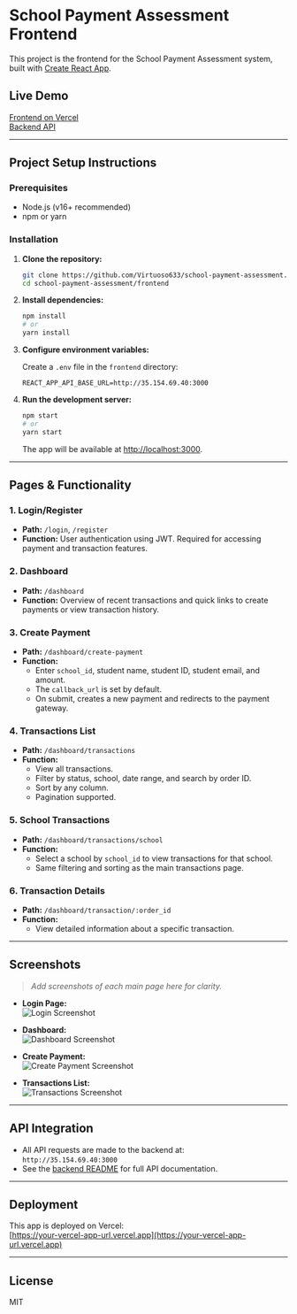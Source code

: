 # School Payment Assessment Frontend

This project is the frontend for the School Payment Assessment system, built with [Create React App](https://github.com/facebook/create-react-app).

## Live Demo

[Frontend on Vercel](https://your-vercel-app-url.vercel.app)  
[Backend API](http://35.154.69.40:3000)

---

## Project Setup Instructions

### Prerequisites

- Node.js (v16+ recommended)
- npm or yarn

### Installation

1. **Clone the repository:**
   ```bash
   git clone https://github.com/Virtuoso633/school-payment-assessment.git
   cd school-payment-assessment/frontend
   ```

2. **Install dependencies:**
   ```bash
   npm install
   # or
   yarn install
   ```

3. **Configure environment variables:**

   Create a `.env` file in the `frontend` directory:

   ```
   REACT_APP_API_BASE_URL=http://35.154.69.40:3000
   ```

4. **Run the development server:**
   ```bash
   npm start
   # or
   yarn start
   ```

   The app will be available at [http://localhost:3000](http://localhost:3000).

---

## Pages & Functionality

### 1. **Login/Register**
- **Path:** `/login`, `/register`
- **Function:** User authentication using JWT. Required for accessing payment and transaction features.

### 2. **Dashboard**
- **Path:** `/dashboard`
- **Function:** Overview of recent transactions and quick links to create payments or view transaction history.

### 3. **Create Payment**
- **Path:** `/dashboard/create-payment`
- **Function:**  
  - Enter `school_id`, student name, student ID, student email, and amount.
  - The `callback_url` is set by default.
  - On submit, creates a new payment and redirects to the payment gateway.

### 4. **Transactions List**
- **Path:** `/dashboard/transactions`
- **Function:**  
  - View all transactions.
  - Filter by status, school, date range, and search by order ID.
  - Sort by any column.
  - Pagination supported.

### 5. **School Transactions**
- **Path:** `/dashboard/transactions/school`
- **Function:**  
  - Select a school by `school_id` to view transactions for that school.
  - Same filtering and sorting as the main transactions page.

### 6. **Transaction Details**
- **Path:** `/dashboard/transaction/:order_id`
- **Function:**  
  - View detailed information about a specific transaction.

---

## Screenshots

> _Add screenshots of each main page here for clarity._

- **Login Page:**  
  ![Login Screenshot](screenshots/login.png)

- **Dashboard:**  
  ![Dashboard Screenshot](screenshots/dashboard.png)

- **Create Payment:**  
  ![Create Payment Screenshot](screenshots/create-payment.png)

- **Transactions List:**  
  ![Transactions Screenshot](screenshots/transactions.png)

---

## API Integration

- All API requests are made to the backend at:  
  `http://35.154.69.40:3000`
- See the [backend README](../backend/README.md) for full API documentation.

---

## Deployment

This app is deployed on Vercel:  
[https://your-vercel-app-url.vercel.app](https://your-vercel-app-url.vercel.app)

---

## License

MIT
